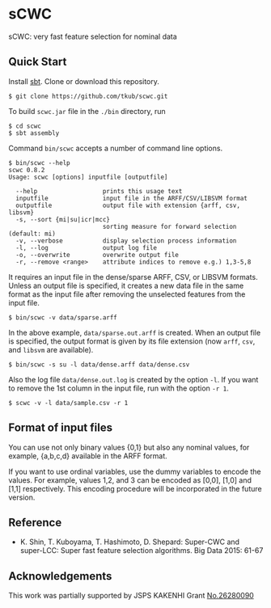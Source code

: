 # sCWC

sCWC: very fast feature selection for nominal data

## Quick Start

Install [sbt](http://www.scala-sbt.org/release/docs/Setup.html).
Clone or download this repository.
```
$ git clone https://github.com/tkub/scwc.git
```

To build `scwc.jar` file in the `./bin` directory, run
```
$ cd scwc
$ sbt assembly
```
Command `bin/scwc` accepts a number of command line options.
```
$ bin/scwc --help
scwc 0.8.2
Usage: scwc [options] inputfile [outputfile]

  --help                  prints this usage text
  inputfile               input file in the ARFF/CSV/LIBSVM format
  outputfile              output file with extension {arff, csv, libsvm}
  -s, --sort {mi|su|icr|mcc}  
                          sorting measure for forward selection (default: mi)
  -v, --verbose           display selection process information
  -l, --log               output log file
  -o, --overwrite         overwrite output file
  -r, --remove <range>    attribute indices to remove e.g.) 1,3-5,8
```
It requires an input file in the dense/sparse ARFF, CSV, or LIBSVM
formats. Unless an output file is specified, it creates a new data
file in the same format as the input file after removing the unselected
features from the input file.
```
$ bin/scwc -v data/sparse.arff
```
In the above example, `data/sparse.out.arff` is created.
When an output file is specified, the output format is given by
its file extension (now `arff`, `csv`, and `libsvm` are available).
```
$ bin/scwc -s su -l data/dense.arff data/dense.csv
```
Also the log file `data/dense.out.log` is created by the option `-l`.
If you want to remove the 1st column in the input file, 
run with the option `-r 1`.
```
$ scwc -v -l data/sample.csv -r 1
```

## Format of input files

You can use not only binary values {0,1} but also any nominal values,
for example, {a,b,c,d} available in the ARFF format.

If you want to use ordinal variables, use the dummy variables to
encode the values.  For example, values 1,2, and 3 can be encoded as
[0,0], [1,0] and [1,1] respectively. This encoding procedure will be
incorporated in the future version.

## Reference

* K. Shin, T. Kuboyama, T. Hashimoto, D. Shepard: Super-CWC and
  super-LCC: Super fast feature selection algorithms. Big Data 2015:
  61-67

## Acknowledgements

This work was partially supported by JSPS KAKENHI Grant [No.26280090](https://kaken.nii.ac.jp/en/grant/KAKENHI-PROJECT-26280090/)


